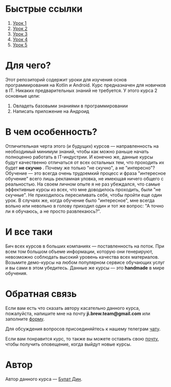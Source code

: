 # Быстрые ссылки
1. [Урок 1](L1/README.md)
2. [Урок 2](L2/README.md)
3. [Урок 3](L3/README.md)
4. [Урок 4](L4/README.md)
5. [Урок 5](L5/README.md)

# Для чего?

Этот репозиторий содержит уроки для изучения основ программирования на Kotlin и Android. Курс предназначен для новичков в IT. Никаких
предварительных знаний не требуется. У этого курса 2 основные цели:

1. Овладеть базовыми знаниями в программировании
2. Написать приложение на Андроид

# В чем особенность?

Отличительная черта этого (и будущих) курсов — направленность на необходимый минимум знаний, чтобы как можно раньше начать полноценно
работать в IT-индустрии. И конечно же, данные курсы будут качественно отличаться от всех остальных тем, что проходить их будет __не скучно__
. Почему же только "не скучно", а не "интересно"? Обучение — это всегда очень трудоемкий процесс и фраза "интересное обучение" всего лишь
рекламная уловка, не имеющая ничего общего с реальностью. На своем личном опыте я не раз убеждался, что самые эффективные курсы из всех, что
мне доводилось проходить, были "не скучные". Не приходилось пересиливать себя, чтобы пройти еще один урок. В случаях же, когда обучение
было "интересное", мне всегда вольно или невольно в голову приходил один и тот же вопрос: "А точно ли я обучаюсь, а не просто развлекаюсь?".

# И все таки

Бич всех курсов в больших компаниях — поставленность на поток. При всем том большом объеме информации, которую они генерируют, невозможно
соблюдать высокий уровень качества всех материалов. Возьмите демо-курсы на любом популярном сервисе обучающих услуг и вы сами в этом
убедитесь. Данные же курсы — это __handmade__ в мире обучения.

# Обратная связь

Если вам есть что сказать автору касательно данного курса, пожалуйста, напишите мне на почту __ji.brew.team@gmail.com__ или
заполните [форму](https://forms.gle/Gyzhe6JYphfMAtSq7).

Для обсуждения вопросов присоединяйтесь к нашему телеграм [чату](https://t.me/JiBrewAndroid).

Если вам понравится курс, то также вы можете оставить свою [почту](https://forms.gle/ySPLAbnNrJYi9Bsf9), чтобы получить оповещение, когда выйдут
новые курсы.

# Автор

Автор данного курса — [Булат Дин](https://github.com/BulatMukhutdinov).
